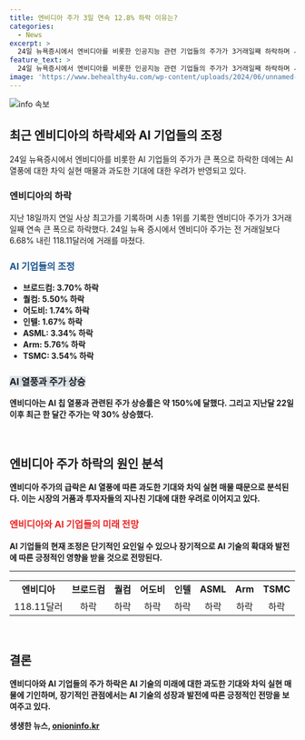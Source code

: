 ```yaml
---
title: 엔비디아 주가 3일 연속 12.8% 하락 이유는?
categories:
  - News
excerpt: >
  24일 뉴욕증시에서 엔비디아를 비롯한 인공지능 관련 기업들의 주가가 3거래일째 하락하며 시가총액이 2080억 달러 사라졌다. 엔비디아는 최고가를 기록한 지 이후 12.8% 하락하여 시총 순위에서 3위로 밀렸다. 이는 인공지능(AI) 열풍이 과열되고 주식 시장의 거품과 투자자들의 지나친 기대에 대한 우려가 제기되는 가운데 일어난 것으로 분석되고 있다. 이와 관련해 다른 AI 기업들도 대부분 주가 조정을 받았으며 대만 타이페이에서 열린 컴퓨텍스에서 관람객들도 엔비디아 주가 하락에 주목하고 있다.
feature_text: >
  24일 뉴욕증시에서 엔비디아를 비롯한 인공지능 관련 기업들의 주가가 3거래일째 하락하며 시가총액이 2080억 달러 사라졌다. 엔비디아는 최고가를 기록한 지 이후 12.8% 하락하여 시총 순위에서 3위로 밀렸다. 이는 인공지능(AI) 열풍이 과열되고 주식 시장의 거품과 투자자들의 지나친 기대에 대한 우려가 제기되는 가운데 일어난 것으로 분석되고 있다. 이와 관련해 다른 AI 기업들도 대부분 주가 조정을 받았으며 대만 타이페이에서 열린 컴퓨텍스에서 관람객들도 엔비디아 주가 하락에 주목하고 있다.
image: 'https://www.behealthy4u.com/wp-content/uploads/2024/06/unnamed-file.png'
---
```


<p><img src="https://www.behealthy4u.com/wp-content/uploads/2024/06/unnamed-file.png" alt="info 속보" /></p>

<h2 data-ke-size="size26">최근 엔비디아의 하락세와 AI 기업들의 조정</h2>

<p data-ke-size="size16">24일 뉴욕증시에서 엔비디아를 비롯한 AI 기업들의 주가가 큰 폭으로 하락한 데에는 AI 열풍에 대한 차익 실현 매물과 과도한 기대에 대한 우려가 반영되고 있다.</p>

<h3>엔비디아의 하락</h3>

<p data-ke-size="size16">지난 18일까지 연일 사상 최고가를 기록하며 시총 1위를 기록한 엔비디아 주가가 3거래일째 연속 큰 폭으로 하락했다. 24일 뉴욕 증시에서 엔비디아 주가는 전 거래일보다 6.68% 내린 118.11달러에 거래를 마쳤다.</p>

<h3><b><span style="color: #1a5490;">AI 기업들의 조정</span><b></h3>

<ul>
  <li>브로드컴: 3.70% 하락</li>
  <li>퀄컴: 5.50% 하락</li>
  <li>어도비: 1.74% 하락</li>
  <li>인텔: 1.67% 하락</li>
  <li>ASML: 3.34% 하락</li>
  <li>Arm: 5.76% 하락</li>
  <li>TSMC: 3.54% 하락</li>
</ul>

<h3><b><span style="background-color: #21538527;">AI 열풍과 주가 상승</span></b></h3>

<p data-ke-size="size16">엔비디아는 AI 칩 열풍과 관련된 주가 상승률은 약 150%에 달했다. 그리고 지난달 22일 이후 최근 한 달간 주가는 약 30% 상승했다.</p>

<p data-ke-size="size16">&nbsp;</p>

<h2 data-ke-size="size26">엔비디아 주가 하락의 원인 분석</h2>

<p data-ke-size="size16">엔비디아 주가의 급락은 AI 열풍에 따른 과도한 기대와 차익 실현 매물 때문으로 분석된다. 이는 시장의 거품과 투자자들의 지나친 기대에 대한 우려로 이어지고 있다.</p>

<h3><b><span style="color: #ee2323;">엔비디아와 AI 기업들의 미래 전망</span></b></h3>

<p data-ke-size="size16">AI 기업들의 현재 조정은 단기적인 요인일 수 있으나 장기적으로 AI 기술의 확대와 발전에 따른 긍정적인 영향을 받을 것으로 전망된다.</p>

<hr data-ke-size="size16">

<table>
  <tbody>
    <tr>
      <td style="text-align: center; height: 17px;"><b>엔비디아</b></td>
      <td style="text-align: center; height: 17px;"><b>브로드컴</b></td>
      <td style="text-align: center; height: 17px;"><b>퀄컴</b></td>
      <td style="text-align: center; height: 17px;"><b>어도비</b></td>
      <td style="text-align: center; height: 17px;"><b>인텔</b></td>
      <td style="text-align: center; height: 17px;"><b>ASML</b></td>
      <td style="text-align: center; height: 17px;"><b>Arm</b></td>
      <td style="text-align: center; height: 17px;"><b>TSMC</b></td>
    </tr>
    <tr>
      <td style="text-align: center; height: 17px;">118.11달러</td>
      <td style="text-align: center; height: 17px;">하락</td>
      <td style="text-align: center; height: 17px;">하락</td>
      <td style="text-align: center; height: 17px;">하락</td>
      <td style="text-align: center; height: 17px;">하락</td>
      <td style="text-align: center; height: 17px;">하락</td>
      <td style="text-align: center; height: 17px;">하락</td>
      <td style="text-align: center; height: 17px;">하락</td>
    </tr>
  </tbody>
</table>

<p data-ke-size="size16">&nbsp;</p>

<h2 data-ke-size="size26">결론</h2>

<p data-ke-size="size16">엔비디아와 AI 기업들의 주가 하락은 AI 기술의 미래에 대한 과도한 기대와 차익 실현 매물에 기인하며, 장기적인 관점에서는 AI 기술의 성장과 발전에 따른 긍정적인 전망을 보여주고 있다.</p>
생생한 뉴스, <a href="https://onioninfo.kr" rel="dofollow">onioninfo.kr</a>


